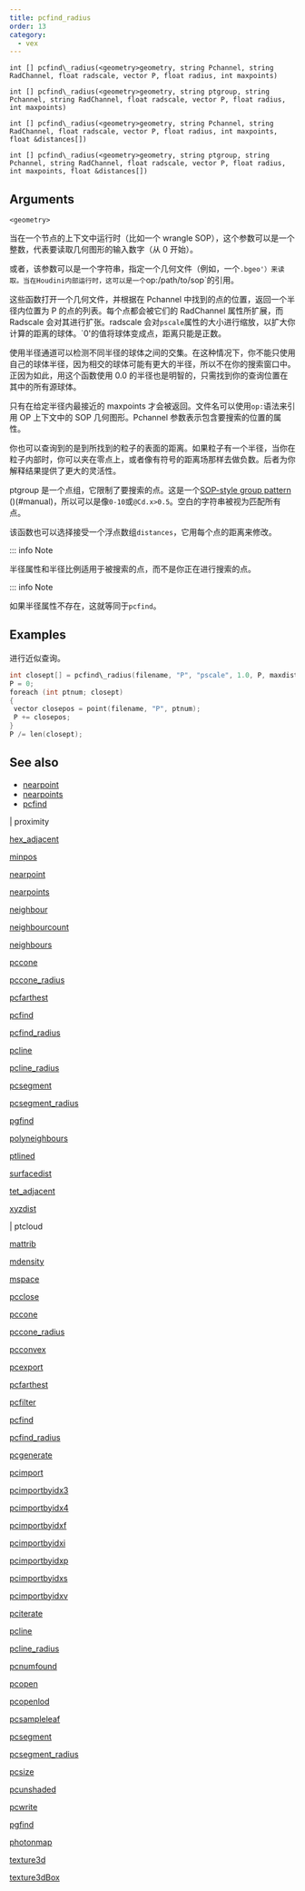 ```yaml
---
title: pcfind_radius
order: 13
category:
  - vex
---
```


`int [] pcfind\_radius(<geometry>geometry, string Pchannel, string RadChannel, float radscale, vector P, float radius, int maxpoints)`

`int [] pcfind\_radius(<geometry>geometry, string ptgroup, string Pchannel, string RadChannel, float radscale, vector P, float radius, int maxpoints)`

`int [] pcfind\_radius(<geometry>geometry, string Pchannel, string RadChannel, float radscale, vector P, float radius, int maxpoints, float &distances[])`

`int [] pcfind\_radius(<geometry>geometry, string ptgroup, string Pchannel, string RadChannel, float radscale, vector P, float radius, int maxpoints, float &distances[])`

## Arguments

`<geometry>`

当在一个节点的上下文中运行时（比如一个 wrangle SOP），这个参数可以是一个整数，代表要读取几何图形的输入数字（从 0 开始）。

或者，该参数可以是一个字符串，指定一个几何文件（例如，一个`.bgeo'）来读取。当在Houdini内部运行时，这可以是一个`op:/path/to/sop`的引用。

这些函数打开一个几何文件，并根据在 Pchannel 中找到的点的位置，返回一个半径内位置为 P 的点的列表。每个点都会被它们的 RadChannel 属性所扩展，而 Radscale 会对其进行扩张。radscale 会对`pscale`属性的大小进行缩放，以扩大你计算的距离的球体。`0'的值将球体变成点，距离只能是正数。

使用半径通道可以检测不同半径的球体之间的交集。在这种情况下，你不能只使用自己的球体半径，因为相交的球体可能有更大的半径，所以不在你的搜索窗口中。正因为如此，用这个函数使用 0.0 的半径也是明智的，只需找到你的查询位置在其中的所有源球体。

只有在给定半径内最接近的 maxpoints 才会被返回。文件名可以使用`op:`语法来引用 OP 上下文中的 SOP 几何图形。Pchannel 参数表示包含要搜索的位置的属性。

你也可以查询到的是到所找到的粒子的表面的距离。如果粒子有一个半径，当你在粒子内部时，你可以夹在零点上，或者像有符号的距离场那样去做负数。后者为你解释结果提供了更大的灵活性。

ptgroup 是一个点组，它限制了要搜索的点。这是一个[SOP-style group pattern](.../.../model/groups.html) ()(#manual)，所以可以是像`0-10`或`@Cd.x>0.5`。空白的字符串被视为匹配所有点。

该函数也可以选择接受一个浮点数组`distances`，它用每个点的距离来修改。

::: info Note

半径属性和半径比例适用于被搜索的点，而不是你正在进行搜索的点。

::: info Note

如果半径属性不存在，这就等同于`pcfind`。

## Examples



进行近似查询。

```c
int closept[] = pcfind\_radius(filename, "P", "pscale", 1.0, P, maxdistance, maxpoints);
P = 0;
foreach (int ptnum; closept)
{
 vector closepos = point(filename, "P", ptnum);
 P += closepos;
}
P /= len(closept);

```

## See also

- [nearpoint](nearpoint.html)
- [nearpoints](nearpoints.html)
- [pcfind](pcfind.html)

|
proximity

[hex_adjacent](hex_adjacent.html)

[minpos](minpos.html)

[nearpoint](nearpoint.html)

[nearpoints](nearpoints.html)

[neighbour](neighbour.html)

[neighbourcount](neighbourcount.html)

[neighbours](neighbours.html)

[pccone](pccone.html)

[pccone_radius](pccone_radius.html)

[pcfarthest](pcfarthest.html)

[pcfind](pcfind.html)

[pcfind_radius](pcfind_radius.html)

[pcline](pcline.html)

[pcline_radius](pcline_radius.html)

[pcsegment](pcsegment.html)

[pcsegment_radius](pcsegment_radius.html)

[pgfind](pgfind.html)

[polyneighbours](polyneighbours.html)

[ptlined](ptlined.html)

[surfacedist](surfacedist.html)

[tet_adjacent](tet_adjacent.html)

[xyzdist](xyzdist.html)

|
ptcloud

[mattrib](mattrib.html)

[mdensity](mdensity.html)

[mspace](mspace.html)

[pcclose](pcclose.html)

[pccone](pccone.html)

[pccone_radius](pccone_radius.html)

[pcconvex](pcconvex.html)

[pcexport](pcexport.html)

[pcfarthest](pcfarthest.html)

[pcfilter](pcfilter.html)

[pcfind](pcfind.html)

[pcfind_radius](pcfind_radius.html)

[pcgenerate](pcgenerate.html)

[pcimport](pcimport.html)

[pcimportbyidx3](pcimportbyidx3.html)

[pcimportbyidx4](pcimportbyidx4.html)

[pcimportbyidxf](pcimportbyidxf.html)

[pcimportbyidxi](pcimportbyidxi.html)

[pcimportbyidxp](pcimportbyidxp.html)

[pcimportbyidxs](pcimportbyidxs.html)

[pcimportbyidxv](pcimportbyidxv.html)

[pciterate](pciterate.html)

[pcline](pcline.html)

[pcline_radius](pcline_radius.html)

[pcnumfound](pcnumfound.html)

[pcopen](pcopen.html)

[pcopenlod](pcopenlod.html)

[pcsampleleaf](pcsampleleaf.html)

[pcsegment](pcsegment.html)

[pcsegment_radius](pcsegment_radius.html)

[pcsize](pcsize.html)

[pcunshaded](pcunshaded.html)

[pcwrite](pcwrite.html)

[pgfind](pgfind.html)

[photonmap](photonmap.html)

[texture3d](texture3d.html)

[texture3dBox](texture3dBox.html)
